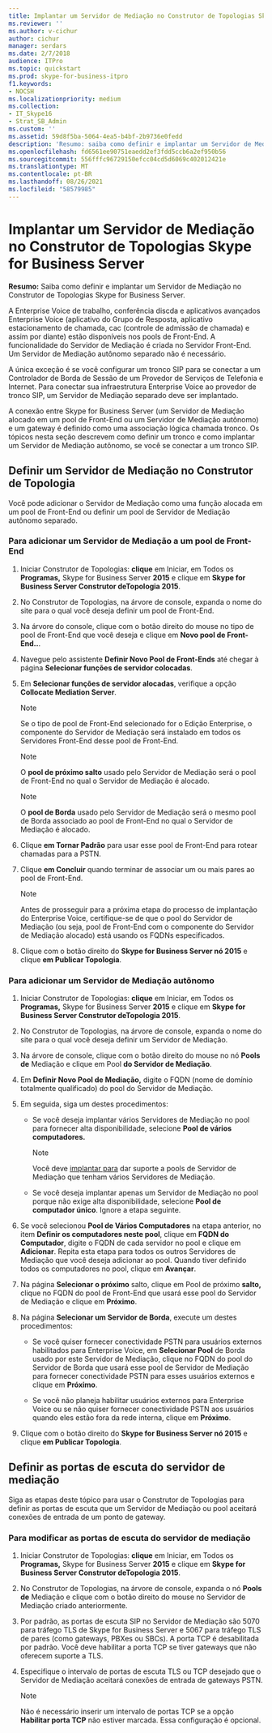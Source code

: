 ```yaml
---
title: Implantar um Servidor de Mediação no Construtor de Topologias Skype for Business Server
ms.reviewer: ''
ms.author: v-cichur
author: cichur
manager: serdars
ms.date: 2/7/2018
audience: ITPro
ms.topic: quickstart
ms.prod: skype-for-business-itpro
f1.keywords:
- NOCSH
ms.localizationpriority: medium
ms.collection:
- IT_Skype16
- Strat_SB_Admin
ms.custom: ''
ms.assetid: 59d8f5ba-5064-4ea5-b4bf-2b9736e0fedd
description: 'Resumo: saiba como definir e implantar um Servidor de Mediação no Construtor de Topologias Skype for Business Server.'
ms.openlocfilehash: fd6561ee90751eaedd2ef3fdd5ccb6a2ef950b56
ms.sourcegitcommit: 556fffc96729150efcc04cd5d6069c402012421e
ms.translationtype: MT
ms.contentlocale: pt-BR
ms.lasthandoff: 08/26/2021
ms.locfileid: "58579985"
---
```

# <a name="deploy-a-mediation-server-in-topology-builder-in-skype-for-business-server"></a>Implantar um Servidor de Mediação no Construtor de Topologias Skype for Business Server
 
**Resumo:** Saiba como definir e implantar um Servidor de Mediação no Construtor de Topologias Skype for Business Server.
  
A Enterprise Voice de trabalho, conferência discda e aplicativos avançados Enterprise Voice (aplicativo do Grupo de Resposta, aplicativo estacionamento de chamada, cac (controle de admissão de chamada) e assim por diante) estão disponíveis nos pools de Front-End. A funcionalidade do Servidor de Mediação é criada no Servidor Front-End. Um Servidor de Mediação autônomo separado não é necessário. 
  
A única exceção é se você configurar um tronco SIP para se conectar a um Controlador de Borda de Sessão de um Provedor de Serviços de Telefonia e Internet. Para conectar sua infraestrutura Enterprise Voice ao provedor de tronco SIP, um Servidor de Mediação separado deve ser implantado.
  
A conexão entre Skype for Business Server (um Servidor de Mediação alocado em um pool de Front-End ou um Servidor de Mediação autônomo) e um gateway é definido como uma associação lógica chamada tronco. Os tópicos nesta seção descrevem como definir um tronco e como implantar um Servidor de Mediação autônomo, se você se conectar a um tronco SIP.
  
## <a name="define-a-mediation-server-in-topology-builder"></a>Definir um Servidor de Mediação no Construtor de Topologia

Você pode adicionar o Servidor de Mediação como uma função alocada em um pool de Front-End ou definir um pool de Servidor de Mediação autônomo separado.
  
### <a name="to-add-a-mediation-server-to-a-front-end-pool"></a>Para adicionar um Servidor de Mediação a um pool de Front-End

1. Iniciar Construtor de Topologias: **clique** em Iniciar, em Todos os **Programas,** Skype for Business Server **2015** e clique em **Skype for Business Server Construtor deTopologia 2015**.
    
2. No Construtor de Topologias, na árvore de console, expanda o nome do site para o qual você deseja definir um pool de Front-End.
    
3. Na árvore do console, clique com o botão direito do mouse no tipo de pool de Front-End que você deseja e clique em **Novo pool de Front-End..**.
    
4. Navegue pelo assistente **Definir Novo Pool de Front-Ends** até chegar à página **Selecionar funções de servidor colocadas**.
    
5. Em **Selecionar funções de servidor alocadas**, verifique a opção **Collocate Mediation Server**.
    
    > [!NOTE]
    > Se o tipo de pool de Front-End selecionado for o Edição Enterprise, o componente do Servidor de Mediação será instalado em todos os Servidores Front-End desse pool de Front-End. 
  
    > [!NOTE]
    > O **pool de próximo salto** usado pelo Servidor de Mediação será o pool de Front-End no qual o Servidor de Mediação é alocado.
  
    > [!NOTE]
    > O **pool de Borda** usado pelo Servidor de Mediação será o mesmo pool de Borda associado ao pool de Front-End no qual o Servidor de Mediação é alocado.
  
6. Clique **em Tornar Padrão** para usar esse pool de Front-End para rotear chamadas para a PSTN.
    
7. Clique **em Concluir** quando terminar de associar um ou mais pares ao pool de Front-End.
    
    > [!NOTE]
    > Antes de prosseguir para a próxima etapa do processo de implantação do Enterprise Voice, certifique-se de que o pool do Servidor de Mediação (ou seja, pool de Front-End com o componente do Servidor de Mediação alocado) está usando os FQDNs especificados. 
  
8. Clique com o botão direito do **Skype for Business Server nó 2015** e clique **em Publicar Topologia**.
    
### <a name="to-add-a-standalone-mediation-server"></a>Para adicionar um Servidor de Mediação autônomo

1. Iniciar Construtor de Topologias: **clique** em Iniciar, em Todos os **Programas,** Skype for Business Server **2015** e clique em **Skype for Business Server Construtor deTopologia 2015**.
    
2. No Construtor de Topologias, na árvore de console, expanda o nome do site para o qual você deseja definir um Servidor de Mediação.
    
3. Na árvore de console, clique com o botão direito do mouse no nó **Pools de** Mediação e clique em Pool **do Servidor de Mediação**.
    
4. Em **Definir Novo Pool de Mediação,** digite o FQDN (nome de domínio totalmente qualificado) do pool do Servidor de Mediação.
    
5. Em seguida, siga um destes procedimentos:
    
   - Se você deseja implantar vários Servidores de Mediação no pool para fornecer alta disponibilidade, selecione **Pool de vários computadores.**
    
     > [!NOTE]
     > Você deve [implantar para](../../plan-your-deployment/network-requirements/load-balancing.md#BKMK_DNSLoadBalancing) dar suporte a pools de Servidor de Mediação que tenham vários Servidores de Mediação.
  
   - Se você deseja implantar apenas um Servidor de Mediação no pool porque não exige alta disponibilidade, selecione **Pool de computador único**. Ignore a etapa seguinte.
    
6. Se você selecionou **Pool de Vários Computadores** na etapa anterior, no item **Definir os computadores neste pool**, clique em **FQDN do Computador**, digite o FQDN de cada servidor no pool e clique em **Adicionar**. Repita esta etapa para todos os outros Servidores de Mediação que você deseja adicionar ao pool. Quando tiver definido todos os computadores no pool, clique em **Avançar**.
    
7. Na página **Selecionar o próximo** salto, clique em Pool de próximo **salto,** clique no FQDN do pool de Front-End que usará esse pool do Servidor de Mediação e clique em **Próximo**.
    
8. Na página **Selecionar um Servidor de Borda**, execute um destes procedimentos:
    
   - Se você quiser fornecer conectividade PSTN para usuários externos habilitados para Enterprise Voice, em **Selecionar Pool** de Borda usado por este Servidor de Mediação, clique no FQDN do pool do Servidor de Borda que usará esse pool de Servidor de Mediação para fornecer conectividade PSTN para esses usuários externos e clique em **Próximo**.
    
   - Se você não planeja habilitar usuários externos para Enterprise Voice ou se não quiser fornecer conectividade PSTN aos usuários quando eles estão fora da rede interna, clique em **Próximo**.
    
9. Clique com o botão direito do **Skype for Business Server nó 2015** e clique **em Publicar Topologia**.
    
## <a name="define-the-mediation-server-listening-ports"></a>Definir as portas de escuta do servidor de mediação

Siga as etapas deste tópico para usar o Construtor de Topologias para definir as portas de escuta que um Servidor de Mediação ou pool aceitará conexões de entrada de um ponto de gateway.
  
### <a name="to-modify-the-mediation-server-listening-ports"></a>Para modificar as portas de escuta do servidor de mediação

1. Iniciar Construtor de Topologias: **clique** em Iniciar, em Todos os **Programas,** Skype for Business Server **2015** e clique em **Skype for Business Server Construtor deTopologia 2015**.
    
2. No Construtor de Topologias, na árvore de console, expanda o nó **Pools de** Mediação e clique com o botão direito do mouse no Servidor de Mediação criado anteriormente.
    
3. Por padrão, as portas de escuta SIP no Servidor de Mediação são 5070 para tráfego TLS de Skype for Business Server e 5067 para tráfego TLS de pares (como gateways, PBXes ou SBCs). A porta TCP é desabilitada por padrão. Você deve habilitar a porta TCP se tiver gateways que não oferecem suporte a TLS.
    
4. Especifique o intervalo de portas de escuta TLS ou TCP desejado que o Servidor de Mediação aceitará conexões de entrada de gateways PSTN.
    
    > [!NOTE]
    > Não é necessário inserir um intervalo de portas TCP se a opção **Habilitar porta TCP** não estiver marcada. Essa configuração é opcional.
  

